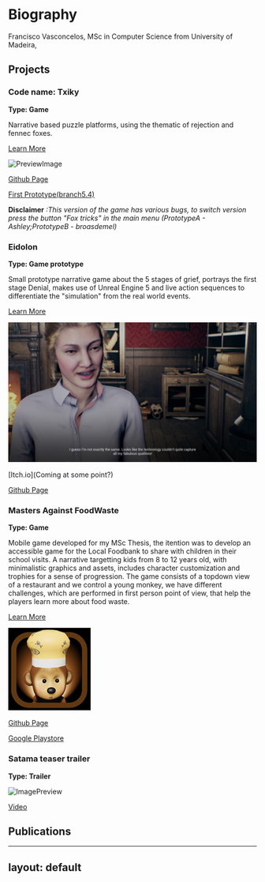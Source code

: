 
# Biography

Francisco Vasconcelos, MSc in Computer Science from University of Madeira,  

## Projects


### Code name: Txiky

**Type: Game**

Narrative based puzzle platforms, using the thematic of rejection and fennec foxes.
 
[Learn More](./Tchiky.html) 

![PreviewImage](./MainMenuTemp.png)

[Github Page](https://github.com/Francisc546/FoxesP1)

[First Prototype(branch5.4)](https://francisc546.itch.io/txikyfoxes)

__Disclaimer__ _:This version of the game has various bugs, to switch version press the button "Fox tricks" in the main menu (PrototypeA - Ashley;PrototypeB - broasdemel)_

### Eidolon

**Type: Game prototype**

Small prototype narrative game about the 5 stages of grief, portrays the first stage Denial, makes use of Unreal Engine 5
and live action sequences to differentiate the "simulation" from the real world events.
 
[Learn More](./Eidolon.html)  

![ImagePreview](./Eidolon.jpg)
 
[Itch.io](Coming at some point?)

[Github Page](https://github.com/Francisc546/Rememberme55)

### Masters Against FoodWaste

**Type: Game**

Mobile game developed for my MSc Thesis, the itention was to develop an accessible game for the Local Foodbank to share with children
in their school visits. A narrative targetting kids from 8 to 12 years old, with minimalistic graphics and assets, includes character 
customization and trophies for a sense of progression. The game consists of a topdown view of a restaurant and we control a young monkey,
we have different challenges, which are performed in first person point of view, that help the players learn more about food waste.
 
[Learn More](./MCoD.html)  

![GameIcon](./MCoD.png)

[Github Page](https://github.com/Varrisco/FoodWasteGame-Trial)

[Google Playstore](https://play.google.com/store/apps/details?id=com.LivLafLuv17Black.MastersCoD&hl=en-US)


### Satama teaser trailer

**Type: Trailer**

![ImagePreview](./SatamaCover.png)

[Video](https://www.youtube.com/watch?v=PdkscGYUdJ8)


## Publications

---
layout: default
---

